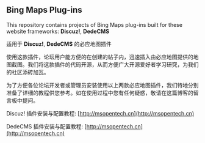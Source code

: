 Bing Maps Plug-ins
------------------

This repository contains projects of Bing Maps plug-ins built for these website frameworks: **Discuz!**, **DedeCMS**

适用于 **Discuz!**, **DedeCMS** 的必应地图插件

使用这款插件，论坛用户能方便的在创建的帖子内，迅速插入由必应地图提供的地图截图。我们将这款插件的代码开源，从而方便广大开源爱好者学习研究，为我们的社区添砖加瓦。

为了方便各位论坛开发者或管理员安装使用以上两款必应地图插件，我们特地分别准备了详细的教程供您参考。如在使用过程中您有任何疑惑，敬请在这篇博客的留言板中提问。

Discuz! 插件安装与配置教程: [http://msopentech.cn](http://msopentech.cn)

DedeCMS 插件安装与配置教程: [http://msopentech.cn](http://msopentech.cn)
